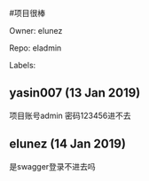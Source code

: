 #项目很棒

Owner: elunez

Repo: eladmin

Labels: 

## yasin007 (13 Jan 2019)

项目账号admin 密码123456进不去  

## elunez (14 Jan 2019)

是swagger登录不进去吗

